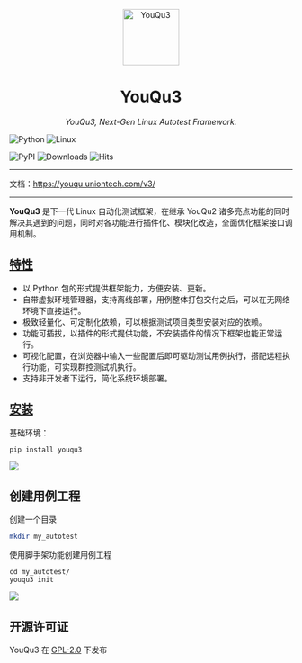 <p align="center">
  <a href="https://github.com/funny-dream/youqu3">
    <img src="./docs/assets/logo.png" width="100" alt="YouQu3">
  </a>
</p>
<h1 align="center">YouQu3</h1>
<p align="center">
    <em>YouQu3, Next-Gen Linux Autotest Framework.</em>
</p>


![Python](https://img.shields.io/badge/Python-007CFF?style=for-the-badge&logo=Python&logoColor=white)
![Linux](https://img.shields.io/badge/Linux-007CFF?style=for-the-badge&logo=linux&logoColor=white)

![PyPI](https://img.shields.io/pypi/v/youqu3?style=flat&logo=github&link=https%3A%2F%2Fpypi.org%2Fproject%2Fyouqu3%2F&color=%23F79431)
![Downloads](https://static.pepy.tech/badge/youqu3)
![Hits](https://hits.sh/github.com/funny-dream/youqu3.svg?style=flat&label=visitors&color=blue)

--------------

文档：https://youqu.uniontech.com/v3/

--------------

**YouQu3** 是下一代 Linux 自动化测试框架，在继承 YouQu2 诸多亮点功能的同时解决其遇到的问题，同时对各功能进行插件化、模块化改造，全面优化框架接口调用机制。

## [特性]()

- 以 Python 包的形式提供框架能力，方便安装、更新。
- 自带虚拟环境管理器，支持离线部署，用例整体打包交付之后，可以在无网络环境下直接运行。
- 极致轻量化、可定制化依赖，可以根据测试项目类型安装对应的依赖。
- 功能可插拔，以插件的形式提供功能，不安装插件的情况下框架也能正常运行。
- 可视化配置，在浏览器中输入一些配置后即可驱动测试用例执行，搭配远程执行功能，可实现群控测试机执行。
- 支持非开发者下运行，简化系统环境部署。

## [安装]()

基础环境：

```shell
pip install youqu3
```

![](docs/assets/install.gif)

## 创建用例工程

创建一个目录

```bash
mkdir my_autotest
```

使用脚手架功能创建用例工程

```shell
cd my_autotest/
youqu3 init
```

![](docs/assets/init.gif)

## 开源许可证

YouQu3 在 [GPL-2.0](https://github.com/funny-dream/youqu3/blob/main/LICENSE) 下发布
